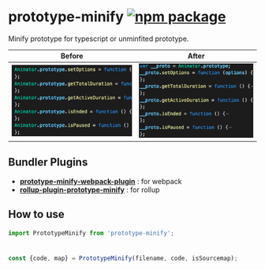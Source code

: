 # prototype-minify [![npm package](https://img.shields.io/npm/v/prototype-minify.svg)](https://www.npmjs.com/package/prototype-minify)

Minify prototype for typescript or unminfited prototype.

|Before|After|
|:---:|:---:|
|![](./before.png)|![](./after.png)|

## Bundler Plugins
* [**prototype-minify-webpack-plugin**](https://www.npmjs.com/package/prototype-minify-webpack-plugin) : for webpack
* [**rollup-plugin-prototype-minify**](https://www.npmjs.com/package/rollup-plugin-prototype-minify) : for rollup

## How to use
```js
import PrototypeMinify from 'prototype-minify';


const {code, map} = PrototypeMinify(filename, code, isSourcemap);

```